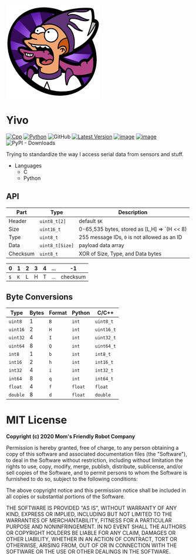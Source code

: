 ![](https://raw.githubusercontent.com/MomsFriendlyRobotCompany/yivo/main/docs/yivo.png)

# Yivo

[![Cpp](https://github.com/MomsFriendlyRobotCompany/yivo/actions/workflows/cpp.yaml/badge.svg)](https://github.com/MomsFriendlyRobotCompany/yivo/actions/workflows/cpp.yaml)
[![Python](https://github.com/MomsFriendlyRobotCompany/yivo/actions/workflows/python.yaml/badge.svg)](https://github.com/MomsFriendlyRobotCompany/yivo/actions/workflows/python.yaml)
![GitHub](https://img.shields.io/github/license/MomsFriendlyRobotCompany/yivo)
[![Latest Version](https://img.shields.io/pypi/v/yivo.svg)](https://pypi.python.org/pypi/yivo/)
[![image](https://img.shields.io/pypi/pyversions/yivo.svg)](https://pypi.python.org/pypi/yivo)
[![image](https://img.shields.io/pypi/format/yivo.svg)](https://pypi.python.org/pypi/yivo)
![PyPI - Downloads](https://img.shields.io/pypi/dm/yivo?color=aqua)


Trying to standardize the way I access serial data from sensors and stuff.

- Languages
    - C
    - Python

## API

| Part     | Type            | Description                                       |
|----------|-----------------|---------------------------------------------------|
| Header   | `uint8_t[2]`    | default `$K`                                      |
| Size     | `uint16_t`      | 0-65,535 bytes, stored as [L,H] => `(H << 8) | L` |
| Type     | `uint8_t`       | 255 message IDs, `0` is not allowed as an ID      |
| Data     | `uint8_t[Size]` | payload data array                                |
| Checksum | `uint8_t`       | XOR of Size, Type, and Data bytes                 |

| 0 | 1 | 2 | 3 | 4 | ... | -1 |
|---|---|---|---|---|-----|----|
|`$`|`K`| L | H | T | ... | checksum |

## Byte Conversions

| Type     | Bytes | Format | Python  | C/C++         |
|----------|-------|--------|---------|---------------|
| `uint8`  | 1     | `B`    | `int`   | `uint8_t`
| `uint16` | 2     | `H`    | `int`   | `uint16_t`
| `uint32` | 4     | `I`    | `int`   | `uint32_t`
| `uint64` | 8     | `Q`    | `int`   | `uint64_t`
| `int8`   | 1     | `b`    | `int`   | `int8_t`
| `int16`  | 2     | `h`    | `int`   | `int16_t`
| `int32`  | 4     | `i`    | `int`   | `int32_t`
| `int64`  | 8     | `q`    | `int`   | `int64_t`
| `float`  | 4     | `f`    | `float` | `float`
| `double` | 8     | `d`    | `float` | `double`

# MIT License

**Copyright (c) 2020 Mom's Friendly Robot Company**

Permission is hereby granted, free of charge, to any person obtaining a copy
of this software and associated documentation files (the "Software"), to deal
in the Software without restriction, including without limitation the rights
to use, copy, modify, merge, publish, distribute, sublicense, and/or sell
copies of the Software, and to permit persons to whom the Software is
furnished to do so, subject to the following conditions:

The above copyright notice and this permission notice shall be included in all
copies or substantial portions of the Software.

THE SOFTWARE IS PROVIDED "AS IS", WITHOUT WARRANTY OF ANY KIND, EXPRESS OR
IMPLIED, INCLUDING BUT NOT LIMITED TO THE WARRANTIES OF MERCHANTABILITY,
FITNESS FOR A PARTICULAR PURPOSE AND NONINFRINGEMENT. IN NO EVENT SHALL THE
AUTHORS OR COPYRIGHT HOLDERS BE LIABLE FOR ANY CLAIM, DAMAGES OR OTHER
LIABILITY, WHETHER IN AN ACTION OF CONTRACT, TORT OR OTHERWISE, ARISING FROM,
OUT OF OR IN CONNECTION WITH THE SOFTWARE OR THE USE OR OTHER DEALINGS IN THE
SOFTWARE.
